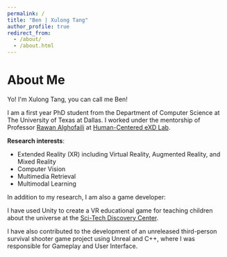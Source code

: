 ```yaml
---
permalink: /
title: "Ben | Xulong Tang"
author_profile: true
redirect_from: 
  - /about/
  - /about.html
---
```

# About Me
Yo! I'm Xulong Tang, you can call me Ben! 

I am a first year PhD student from the Department of Computer Science at The University of Texas at Dallas. I worked under the mentorship of Professor [Rawan Alghofaili](https://rawanmg.com/) at [Human-Centered eXD Lab](https://sites.google.com/view/rawanmg). 

**Research interests**: 
- Extended Reality (XR) including Virtual Reality, Augmented Reality, and Mixed Reality
- Computer Vision
- Multimedia Retrieval
- Multimodal Learning

In addition to my research, I am also a game developer:

I have used Unity to create a VR educational game for teaching children about the universe at the [Sci-Tech Discovery Center](https://mindstretchingfun.org/). 

I have also contributed to the development of an unreleased third-person survival shooter game project using Unreal and C++, where I was responsible for Gameplay and User Interface.

